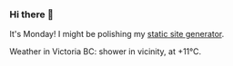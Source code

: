 ### Hi there :wave:

It's Monday! I might be polishing my [static site generator](https://github.com/bewuethr/pandoc-bash-blog).

Weather in Victoria BC: shower in vicinity, at +11°C.
